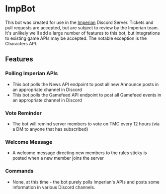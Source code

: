 # ImpBot

This bot was created for use in the [Imperian](https://www.imperian.com) Discord Server. Tickets and pull requests are accepted, but are subject to review by the Imperian team. It's unlikely we'll add a large number of features to this bot, but integrations to existing game APIs may be accepted. The notable exception is the Characters API.

## Features

### Polling Imperian APIs

 - This bot polls the News API endpoint to post all new Announce posts in an appropriate channel in Discord
 - This bot polls the Gamefeed API endpoint to post all Gamefeed events in an appropriate channel in Discord

### Vote Reminder
 - The bot will remind server members to vote on TMC every 12 hours (via a DM to anyone that has subscribed)

### Welcome Message

 - A welcome message directing new members to the rules sticky is posted when a new member joins the server

### Commands

 - None, at this time - the bot purely polls Imperian's APIs and posts some information in various Discord channels.

